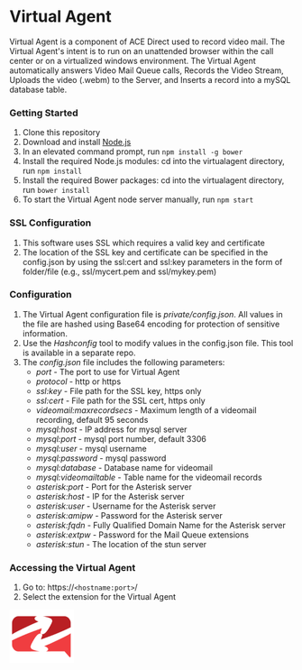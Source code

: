 # Virtual Agent  

Virtual Agent is a component of ACE Direct used to record video mail. The Virtual Agent's intent is to run on an unattended browser within the call center or on a virtualized windows environment. The Virtual Agent automatically answers Video Mail Queue calls, Records the Video Stream, Uploads the video (.webm) to the Server, and Inserts a record into a mySQL database table.  

### Getting Started
1. Clone this repository
1. Download and install [Node.js](https://nodejs.org/en/)
1. In an elevated command prompt, run `npm install -g bower`
1. Install the required Node.js modules: cd into the virtualagent directory, run `npm install`
1. Install the required Bower packages: cd into the virtualagent directory, run `bower install`
1. To start the Virtual Agent node server manually, run `npm start`

### SSL Configuration
1. This software uses SSL which requires a valid key and certificate
1. The location of the SSL key and certificate can be specified in the config.json by using the ssl:cert and ssl:key parameters in the form of folder/file (e.g., ssl/mycert.pem and ssl/mykey.pem)

### Configuration
1. The Virtual Agent configuration file is _private/config.json_. All values in the file are hashed using Base64 encoding for protection of sensitive information.
1. Use the _Hashconfig_ tool to modify values in the config.json file. This tool is available in a separate repo.
1. The _config.json_ file includes the following parameters:
    * _port_ - The port to use for Virtual Agent
    * _protocol_ - http or https
    * _ssl:key_ - File path for the SSL key, https only
    * _ssl:cert_ - File path for the SSL cert, https only
    * _videomail:maxrecordsecs_ - Maximum length of a videomail recording, default 95 seconds
    * _mysql:host_ - IP address for mysql server
    * _mysql:port_ - mysql port number, default 3306
    * _mysql:user_ - mysql username
    * _mysql:password_ - mysql password
    * _mysql:database_ - Database name for videomail
    * _mysql:videomailtable_ - Table name for the videomail records
    * _asterisk:port_ - Port for the Asterisk server
    * _asterisk:host_ - IP for the Asterisk server
    * _asterisk:user_ - Username for the Asterisk server
    * _asterisk:amipw_ - Password for the Asterisk server
    * _asterisk:fqdn_ - Fully Qualified Domain Name for the Asterisk server
    * _asterisk:extpw_ - Password for the Mail Queue extensions 
    * _asterisk:stun_ - The location of the stun server

### Accessing the Virtual Agent
1. Go to: https://`<hostname:port>`/
1. Select the extension for the Virtual Agent


![](adsmall.png)
